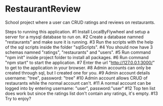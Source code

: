 # RestaurantReview
School project where a user can CRUD ratings and reviews on restaurants.

Steps to running this application.
#1 Install LocalByFlywheel and setup a server for a mysql database to run on.
#2 Create a database namned "restaurants" and make sure it is running.
#3 Run the scripts with the help of the sql scripts inside the folder "sqlScripts".
#4 You should now have 3 schemas namned "ratings", "restaurants" and "users".
#5 Run command "npm init" inside project folder to install all packages.
#6 Run command "npm start" to start the application.
#7 Enter the url "http://127.0.0.1:3000/" to get to the application in your browser.
#8 Admin accounts can only be created through sql, but I created one for you.
#9 Admin account details username: "tree", password: "tree"
#10 Admin account allows CRUD of restaurants while the normal account can't.
#11 A normal account can be logged into by entering username: "user", password:"user"
#12 Top ten list does work but since the ratings list don't contain any ratings, it's empty. 
#13 Try to enjoy?
